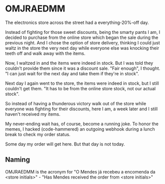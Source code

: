 # OMJRAEDMM

The electronics store across the street had a everything-20%-off day.

Instead of fighting for those sweet discounts, being the smarty pants I am, I
decided to purchase from the online store which began the sale during the
previous night. And I chose the option of store delivery, thinking I could just
waltz in the store the very next day while everyone else was knocking their
teeth off and walk away with the items.

Now, I waltzed in and the items were indeed in stock. But I was told they
couldn't provide them since it was a discount sale. "Fair enough", I thought. "I
can just wait for the next day and take them if they're in stock".

Next day I again went to the store, the items were indeed in stock, but I still
couldn't get them. "It has to be from the online store stock, not our actual
stock".

So instead of having a thunderous victory walk out of the store while everyone
was fighting for their discounts, here I am, a week later and I still haven't
received my items.

My never-ending wait has, of course, become a running joke. To honor the memes,
I hacked (code-hammered) an outgoing webhook during a lunch break to check my
order status.

Some day my order will get here. But that day is not today.

## Naming

OMJRAEDMM is the acronym for "O Mendes já recebeu a encomenda da \<store
initials\>" - "Has Mendes received the order from \<store initials\>"
